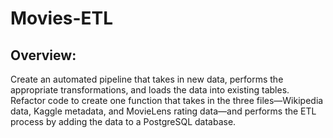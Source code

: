 # Movies-ETL

## Overview:

Create an automated pipeline that takes in new data, performs the appropriate transformations, and loads the data into existing tables. Refactor code to create one function that takes in the three files—Wikipedia data, Kaggle metadata, and MovieLens rating data—and performs the ETL process by adding the data to a PostgreSQL database.
